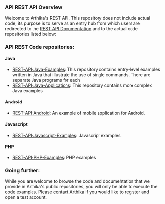 ### API REST API Overview
Welcome to Arthika's REST API. This repository does not include actual code, its purpose is to serve as an entry hub from which users are redirected to the [REST API Documentation](https://github.com/Arthika/API-REST/wiki) and to the actual code repositories listed below:

### API REST Code repositories:

#### Java

* [REST-API-Java-Examples](https://github.com/Arthika/REST-API-Java-Examples): This repository contains entry-level examples written in Java that illustrate the use of single commands. There are separate Java programs for each 
* [REST-API-Java-Applications](https://github.com/Arthika/REST-API-Java-Applications): This repository contains more complex Java examples

#### Android

* [REST-API-Android](https://github.com/Arthika/REST-API-Android): An example of mobile application for Android.

#### Javascript
* [REST-API-Javascript-Examples](https://github.com/Arthika/REST-API-Javascript-Examples): Javascript examples 

#### PHP
* [REST-API-PHP-Examples](https://github.com/Arthika/REST-API-PHP-Examples): PHP examples

### Going further:
While you are welcome to browse the code and documehtation that we provide in Arthika's public repositories, you will only be able to execute the code examples. Please [contact Arthika](http://www.arthikatrading.com/contact/) if you would like to register and open a test account.
